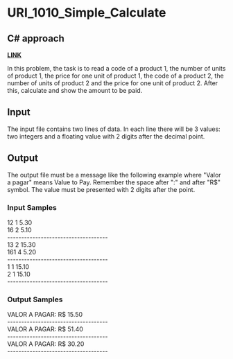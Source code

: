 # URI_1010_Simple_Calculate

## C# approach

<strong> <a href='https://www.urionlinejudge.com.br/judge/en/problems/view/1010'> LINK </a> </strong>  <br>

In this problem, the task is to read a code of a product 1, the number of units of product 1, the price for one unit of product 1, the code of a product 2, the number of units of product 2 and the price for one unit of product 2. After this, calculate and show the amount to be paid.

## Input <br>
The input file contains two lines of data. In each line there will be 3 values: two integers and a floating value with 2 digits after the decimal point.

## Output <br>
The output file must be a message like the following example where "Valor a pagar" means Value to Pay. Remember the space after ":" and after "R$" symbol. The value must be presented with 2 digits after the point.

### Input Samples
12 1 5.30 <br>
16 2 5.10 <br>
------------------------------------ <br>
13 2 15.30 <br>
161 4 5.20 <br>
------------------------------------ <br>
1 1 15.10 <br>
2 1 15.10 <br>
------------------------------------ <br>

### Output Samples
VALOR A PAGAR: R$ 15.50 <br>
------------------------------------ <br>
VALOR A PAGAR: R$ 51.40 <br>
------------------------------------ <br>
VALOR A PAGAR: R$ 30.20 <br>
------------------------------------ <br>

